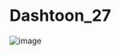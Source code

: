 # Dashtoon_27
![image](https://github.com/harshith2772/Dashtoon_27/assets/107065297/0fca8b0d-df02-43e2-a047-adb9c056f855)
